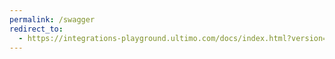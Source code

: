```yaml
---
permalink: /swagger
redirect_to:
  - https://integrations-playground.ultimo.com/docs/index.html?version=v1&apiKey=E98A60772F574264BEF845115A32D388
---
```


